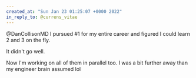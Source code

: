 ```yaml
---
created_at: "Sun Jan 23 01:25:07 +0000 2022"
in_reply_to: @currens_vitae
---
```


@DanCollisonMD I pursued #1 for my entire career and figured I could learn 2 and 3 on the fly.

It didn't go well.

Now I'm working on all of them in parallel too. I was a bit further away than my engineer brain assumed lol
